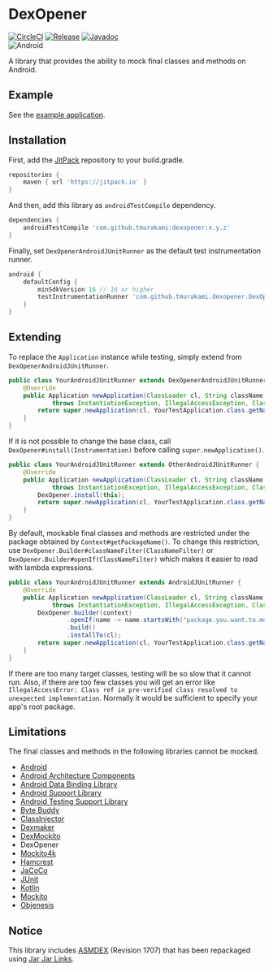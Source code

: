 # DexOpener

[![CircleCI](https://circleci.com/gh/tmurakami/dexopener.svg?style=shield)](https://circleci.com/gh/tmurakami/dexopener)
[![Release](https://jitpack.io/v/tmurakami/dexopener.svg)](https://jitpack.io/#tmurakami/dexopener)
[![Javadoc](https://img.shields.io/badge/Javadoc-0.9.8-brightgreen.svg)](https://jitpack.io/com/github/tmurakami/dexopener/0.9.8/javadoc/)<br>
![Android](https://img.shields.io/badge/Android-4.1%2B-blue.svg)

A library that provides the ability to mock final classes and methods on Android.

## Example

See the [example application](dexopener-example).

## Installation

First, add the [JitPack](https://jitpack.io/) repository to your build.gradle.
```groovy
repositories {
    maven { url 'https://jitpack.io' }
}
```

And then, add this library as `androidTestCompile` dependency.
```groovy
dependencies {
    androidTestCompile 'com.github.tmurakami:dexopener:x.y.z'
}
```

Finally, set `DexOpenerAndroidJUnitRunner` as the default test instrumentation runner.
```groovy
android {
    defaultConfig {
        minSdkVersion 16 // 16 or higher
        testInstrumentationRunner 'com.github.tmurakami.dexopener.DexOpenerAndroidJUnitRunner'
    }
}
```

## Extending

To replace the `Application` instance while testing, simply extend from `DexOpenerAndroidJUnitRunner`.
```java
public class YourAndroidJUnitRunner extends DexOpenerAndroidJUnitRunner {
    @Override
    public Application newApplication(ClassLoader cl, String className, Context context)
            throws InstantiationException, IllegalAccessException, ClassNotFoundException {
        return super.newApplication(cl, YourTestApplication.class.getName(), context);
    }
}
```

If it is not possible to change the base class, call `DexOpener#install(Instrumentation)` before calling `super.newApplication()`.
```java
public class YourAndroidJUnitRunner extends OtherAndroidJUnitRunner {
    @Override
    public Application newApplication(ClassLoader cl, String className, Context context)
            throws InstantiationException, IllegalAccessException, ClassNotFoundException {
        DexOpener.install(this);
        return super.newApplication(cl, YourTestApplication.class.getName(), context);
    }
}
```

By default, mockable final classes and methods are restricted under the package obtained by `Context#getPackageName()`.
To change this restriction, use `DexOpener.Builder#classNameFilter(ClassNameFilter)` or `DexOpener.Builder#openIf(ClassNameFilter)` which makes it easier to read with lambda expressions.
```java
public class YourAndroidJUnitRunner extends AndroidJUnitRunner {
    @Override
    public Application newApplication(ClassLoader cl, String className, Context context)
            throws InstantiationException, IllegalAccessException, ClassNotFoundException {
        DexOpener.builder(context)
                .openIf(name -> name.startsWith("package.you.want.to.mock."))
                .build()
                .installTo(cl);
        return super.newApplication(cl, YourTestApplication.class.getName(), context);
    }
}
```

If there are too many target classes, testing will be so slow that it cannot run.
Also, if there are too few classes you will get an error like `IllegalAccessError: Class ref in pre-verified class resolved to unexpected implementation`.
Normally it would be sufficient to specify your app's root package.

## Limitations

The final classes and methods in the following libraries cannot be mocked.

- [Android](https://developer.android.com/reference/packages.html)
- [Android Architecture Components](https://developer.android.com/topic/libraries/architecture/index.html)
- [Android Data Binding Library](https://developer.android.com/topic/libraries/data-binding/index.html)
- [Android Support Library](https://developer.android.com/topic/libraries/support-library/index.html)
- [Android Testing Support Library](https://developer.android.com/topic/libraries/testing-support-library/index.html)
- [Byte Buddy](http://bytebuddy.net/)
- [ClassInjector](https://github.com/tmurakami/classinjector)
- [Dexmaker](https://github.com/linkedin/dexmaker)
- [DexMockito](https://github.com/tmurakami/dexmockito)
- DexOpener
- [Mockito4k](https://github.com/tmurakami/mockito4k)
- [Hamcrest](https://github.com/hamcrest/JavaHamcrest)
- [JaCoCo](http://www.eclemma.org/jacoco/)
- [JUnit](http://junit.org/)
- [Kotlin](https://kotlinlang.org/)
- [Mockito](http://site.mockito.org/)
- [Objenesis](http://objenesis.org/)

## Notice

This library includes [ASMDEX](http://asm.ow2.org/asmdex-index.html) (Revision 1707) that has been repackaged using [Jar Jar Links](https://code.google.com/archive/p/jarjar/).

